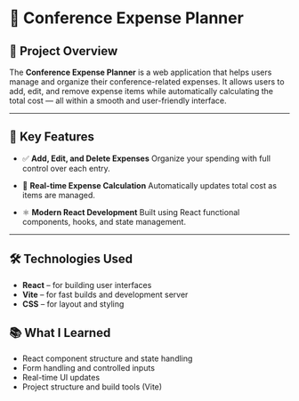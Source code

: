 # 🚀 Conference Expense Planner


## 📌 Project Overview

The **Conference Expense Planner** is a web application that helps users manage and organize their conference-related expenses. It allows users to add, edit, and remove expense items while automatically calculating the total cost — all within a smooth and user-friendly interface.

---

## 🌟 Key Features

* ✅ **Add, Edit, and Delete Expenses**
  Organize your spending with full control over each entry.

* 🔄 **Real-time Expense Calculation**
  Automatically updates total cost as items are managed.

* ⚛️ **Modern React Development**
  Built using React functional components, hooks, and state management.


---

## 🛠️ Technologies Used

* **React** – for building user interfaces
* **Vite** – for fast builds and development server
* **CSS** – for layout and styling




## 📚 What I Learned

* React component structure and state handling
* Form handling and controlled inputs
* Real-time UI updates
* Project structure and build tools (Vite)






